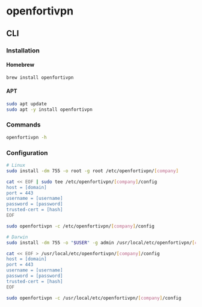 # openfortivpn

## CLI

### Installation

#### Homebrew

```sh
brew install openfortivpn
```

#### APT

```sh
sudo apt update
sudo apt -y install openfortivpn
```

### Commands

```sh
openfortivpn -h
```

### Configuration

```sh
# Linux
sudo install -dm 755 -o root -g root /etc/openfortivpn/[company]

cat << EOF | sudo tee /etc/openfortivpn/[company]/config
host = [domain]
port = 443
username = [username]
password = [password]
trusted-cert = [hash]
EOF

sudo openfortivpn -c /etc/openfortivpn/[company]/config

# Darwin
sudo install -dm 755 -o "$USER" -g admin /usr/local/etc/openfortivpn/[company]

cat << EOF > /usr/local/etc/openfortivpn/[company]/config
host = [domain]
port = 443
username = [username]
password = [password]
trusted-cert = [hash]
EOF

sudo openfortivpn -c /usr/local/etc/openfortivpn/[company]/config
```
